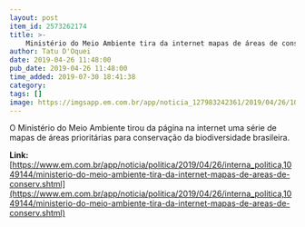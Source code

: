 ```yaml
---
layout: post
item_id: 2573262174
title: >-
    Ministério do Meio Ambiente tira da internet mapas de áreas de conservação
author: Tatu D'Oquei
date: 2019-04-26 11:48:00
pub_date: 2019-04-26 11:48:00
time_added: 2019-07-30 18:41:38
category: 
tags: []
image: https://imgsapp.em.com.br/app/noticia_127983242361/2019/04/26/1049144/20190426085439419212o.jpg
---
```


O Ministério do Meio Ambiente tirou da página na internet uma série de mapas de áreas prioritárias para conservação da biodiversidade brasileira.

**Link:** [https://www.em.com.br/app/noticia/politica/2019/04/26/interna_politica,1049144/ministerio-do-meio-ambiente-tira-da-internet-mapas-de-areas-de-conserv.shtml](https://www.em.com.br/app/noticia/politica/2019/04/26/interna_politica,1049144/ministerio-do-meio-ambiente-tira-da-internet-mapas-de-areas-de-conserv.shtml)

